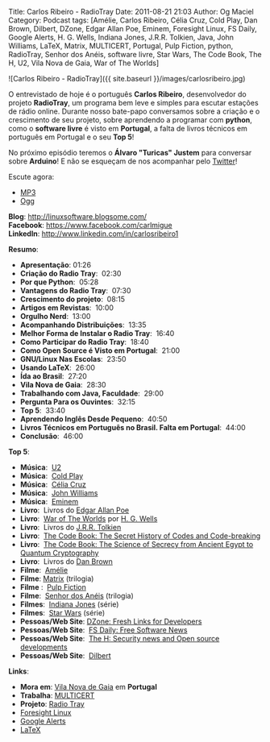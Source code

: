 Title: Carlos Ribeiro - RadioTray
Date: 2011-08-21 21:03
Author: Og Maciel
Category: Podcast
tags: [Amélie, Carlos Ribeiro, Célia Cruz, Cold Play, Dan Brown, Dilbert, DZone, Edgar Allan Poe, Eminem, Foresight Linux, FS Daily, Google Alerts, H. G. Wells, Indiana Jones, J.R.R. Tolkien, Java, John Williams, LaTeX, Matrix, MULTICERT, Portugal, Pulp Fiction, python, RadioTray, Senhor dos Anéis, software livre, Star Wars, The Code Book, The H, U2, Vila Nova de Gaia, War of The Worlds]

![Carlos Ribeiro - RadioTray]({{ site.baseurl }}/images/carlosribeiro.jpg)

O entrevistado de hoje é o português **Carlos Ribeiro**, desenvolvedor
do projeto **RadioTray**, um programa bem leve e simples para escutar
estações de rádio online. Durante nosso bate-papo conversamos sobre a
criação e o crescimento de seu projeto, sobre aprendendo a programar com
**python**, como o **software livre** é visto em **Portugal**, a falta
de livros técnicos em português em Portugal e o seu **Top 5**!

No próximo episódio teremos o **Álvaro "Turicas" Justem** para conversar
sobre **Arduino**! E não se esqueçam de nos acompanhar pelo
[Twitter](https://twitter.com/#!/castaliopod "https://twitter.com/#!/castaliopod")!

Escute agora:

* [MP3](http://downloads.ogmaciel.com/castalio-podcast-15.mp3)
* [Ogg](http://downloads.ogmaciel.com/castalio-podcast-15.ogg) 

**Blog**: <http://linuxsoftware.blogsome.com/>  
**Facebook**: <https://www.facebook.com/carlmigue>  
**LinkedIn**: <http://www.linkedin.com/in/carlosribeiro1>

**Resumo**:

-   **Apresentação**: 01:26
-   **Criação do Radio Tray**:  02:30
-   **Por que Python**:  05:28
-   **Vantagens do Radio Tray**:  07:30
-   **Crescimento do projeto**:  08:15
-   **Artigos em Revistas**:  10:00
-   **Orgulho Nerd**:  13:00
-   **Acompanhando Distribuições**:  13:35
-   **Melhor Forma de Instalar o Radio Tray**:  16:40
-   **Como Participar do Radio Tray**:  18:40
-   **Como Open Source é Visto em Portugal**:  21:00
-   **GNU/Linux Nas Escolas**:  23:50
-   **Usando LaTeX**:  26:00
-   **Ída ao Brasil**:  27:20
-   **Vila Nova de Gaia**:  28:30
-   **Trabalhando com Java, Faculdade**:  29:00
-   **Pergunta Para os Ouvintes**:  32:15
-   **Top 5**:  33:40
-   **Aprendendo Inglês Desde Pequeno**:  40:50
-   **Livros Técnicos em Português no Brasil. Falta em Portugal**:
     44:00
-   **Conclusão**:  46:00

**Top 5**:

-   **Música**:
     [U2](http://www.last.fm/search?q=u2&from=ac "http://www.last.fm/search?q=u2&from=ac")
-   **Música**:  [Cold
    Play](http://www.last.fm/search?q=cold+play&from=ac "http://www.last.fm/search?q=cold+play&from=ac")
-   **Música**:  [Célia
    Cruz](http://www.last.fm/search?q=C%C3%A9lia+Cruz&from=ac "http://www.last.fm/search?q=C%C3%A9lia+Cruz&from=ac")
-   **Música**:  [John
    Williams](http://www.last.fm/search?q=John+Williams&from=ac "http://www.last.fm/search?q=John+Williams&from=ac")
-   **Música**:
     [Eminem](http://www.last.fm/search?q=eminem&from=ac "http://www.last.fm/search?q=eminem&from=ac")
-   **Livro**:  Livros do [Edgar Allan
    Poe](https://secure.wikimedia.org/wikipedia/en/wiki/Edgar_Allan_Poe "https://secure.wikimedia.org/wikipedia/en/wiki/Edgar_Allan_Poe")
-   **Livro**:  [War of The
    Worlds](http://www.amazon.com/War-Worlds-H-G-Wells/dp/1936594056/ref=sr_1_1?ie=UTF8&qid=1313959221&sr=8-1 "http://www.amazon.com/War-Worlds-H-G-Wells/dp/1936594056/ref=sr_1_1?ie=UTF8&qid=1313959221&sr=8-1")
    por [H. G.
    Wells](https://secure.wikimedia.org/wikipedia/en/wiki/H._G._Wells "https://secure.wikimedia.org/wikipedia/en/wiki/H._G._Wells")
-   **Livro**:  Livros do [J.R.R.
    Tolkien](https://secure.wikimedia.org/wikipedia/en/wiki/J._R._R._Tolkien "https://secure.wikimedia.org/wikipedia/en/wiki/J._R._R._Tolkien")
-   **Livro**:  [The Code Book: The Secret History of Codes and
    Code-breaking](http://www.amazon.co.uk/Code-Book-Secret-History-Code-breaking/dp/1857028899/ref=sr_1_1?ie=UTF8&qid=1313193191&sr=8-1 "http://www.amazon.co.uk/Code-Book-Secret-History-Code-breaking/dp/1857028899/ref=sr_1_1?ie=UTF8&qid=1313193191&sr=8-1")
-   **Livro**:  [The Code Book: The Science of Secrecy from Ancient
    Egypt to Quantum
    Cryptography](http://www.amazon.com/Code-Book-Science-Secrecy-Cryptography/dp/0385495323/ref=pd_sim_b_1 "http://www.amazon.com/Code-Book-Science-Secrecy-Cryptography/dp/0385495323/ref=pd_sim_b_1")
-   **Livro**:  Livros do [Dan
    Brown](https://secure.wikimedia.org/wikipedia/en/wiki/Dan_brown "https://secure.wikimedia.org/wikipedia/en/wiki/Dan_brown")
-   **Filme**:
     [Amélie](http://www.imdb.com/title/tt0211915/ "http://www.imdb.com/title/tt0211915/")
-   **Filme**: [Matrix](http://www.imdb.com/find?s=all&q=matrix "http://www.imdb.com/find?s=all&q=matrix")
    (trilogia)
-   **Filme** :  [Pulp
    Fiction](http://www.imdb.com/find?s=all&q=Pulp+Fiction "http://www.imdb.com/find?s=all&q=Pulp+Fiction")
-   **Filme**:  [Senhor dos
    Anéis](http://www.imdb.com/find?s=all&q=Senhor+dos+An%E9is "http://www.imdb.com/find?s=all&q=Senhor+dos+An%E9is")
    (trilogia)
-   **Filmes**:  [Indiana
    Jones](http://www.imdb.com/find?s=all&q=indiana+jones "http://www.imdb.com/find?s=all&q=indiana+jones")
    (série)
-   **Filmes**:  [Star
    Wars](http://www.imdb.com/find?s=all&q=star+wars "http://www.imdb.com/find?s=all&q=star+wars") (série)
-   **Pessoas/Web Site**: [DZone: Fresh Links for
    Developers](http://www.dzone.com/links/index.html "http://www.dzone.com/links/index.html")
-   **Pessoas/Web Site**:  [FS Daily: Free Software
    News](http://www.fsdaily.com/ "http://www.fsdaily.com/")
-   **Pessoas/Web Site**:  [The H: Security news and Open source
    developments](http://www.h-online.com/ "http://www.h-online.com/")
-   **Pessoas/Web Site**:
     [Dilbert](http://www.dilbert.com/ "http://www.dilbert.com/")

**Links**:

-   **Mora em**: [Vila Nova de
    Gaia](http://www.flickr.com/photos/stewied/3107027239/ "http://www.flickr.com/photos/stewied/3107027239/")
    em **Portugal**
-   **Trabalha**:
    [MULTICERT](http://www.multicert.com/ "http://www.multicert.com/")
-   **Projeto**: [Radio
    Tray](http://radiotray.sf.net/ "http://radiotray.sf.net/")
-   [Foresight
    Linux](http://foresightlinux.org "http://foresightlinux.org")
-   [Google
    Alerts](http://www.google.com/alerts "http://www.google.com/alerts")
-   [LaTeX](http://www.latex-project.org/ "http://www.latex-project.org/")
